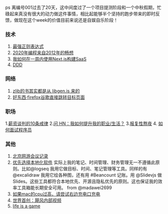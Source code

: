 ps 离编号001过去了20天，这中间度过了一个项目提测阶段和一个中秋假期，忙碌起来真没有很大的动力做这件事情，相比起能够半个坚持的跑步带来的即时反馈，做现在这个week的价值目前来说还是自娱自乐阶段！


### 技术
1. [最强正则表达式](https://mathiasbynens.be/demo/url-regex)
2. [2020年编程来自2012年的畅想](http://lambda-the-ultimate.org/node/4655?from=0&comments_per_page=200)
3. [我如何在一周内使用Next.js构建SaaS](https://blog.cusdis.com/build-a-saas-project-with-nextjs-in-a-week/)
4. [DDD](https://verraes.net/2021/09/what-is-domain-driven-design-ddd/)

### 网络
1. [zlib的书其实都是从 libgen.is 来的](http://libgen.is)
2. [好东西·firefox谷歌直接跳转目标页面](https://gist.github.com/radiantly/e1c7319214c77fa007f323fc56cd0239)


### 职场
1.[薪资谈判的10条戒律](https://www.lennysnewsletter.com/p/negotiating-comp)
2.[问 HN：我如何提升我的职业/生活？](https://news.ycombinator.com/item?id=28642640)
3.[报复性熬夜](https://annehelen.substack.com/p/revenge-bedtime-procrastination)
4. [如何面试程序员](https://www.artima.com/articles/how-to-interview-a-programmer)

### 其他
1. [北京网游会议记录](./files/bei京网游会议记录.pdf)
2. [优先选择本地化软件](https://www.inkandswitch.com/local-first.html)
实际上我的笔记、时间管理、财务管理无一不遵循此原则。比如@logseq
 我用它做目标、时间、笔记管理等工具。同样的有@excalidraw
 我用它绘各种图，还有用 #Beancount 记账。用 @Slidevjs
 做Slides。这些工具都符合本地优先、开源且隐私优先的原则。这也保证我的效率工具箱能长期安全可用。 from @madawei2699
3. [如果mac的cpu过高，请尝试右边充电口充电](https://apple.stackexchange.com/questions/363337/how-to-find-cause-of-high-kernel-task-cpu-usage/363933#363933)
4. [世界首创：飓风内部视频](https://www.noaa.gov/news-release/world-first-ocean-drone-captures-video-from-inside-hurricane)
5. [life is a game](https://oliveremberton.com/2014/life-is-a-game-this-is-your-strategy-guide/)